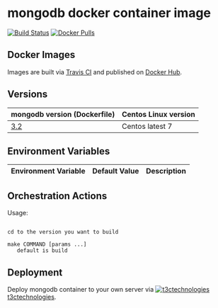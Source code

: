 # mongodb docker container image

[![Build Status](https://travis-ci.org/t3ctechnologies/mongodb.svg?branch=master)](https://travis-ci.org/t3ctechnologies/mongodb)
[![Docker Pulls](https://img.shields.io/docker/pulls/t3ctechnologies/mongodb.svg)](https://hub.docker.com/r/t3ctechnologies/mongodb)

## Docker Images

Images are built via [Travis CI](https://travis-ci.org/t3ctechnologies/mongodb) and published on [Docker Hub](https://hub.docker.com/r/t3ctechnologies/mongodb).

## Versions

| mongodb version (Dockerfile) | Centos Linux version |
| ---------------------------- | -------------------- |
| [3.2](https://github.com/t3ctechnologies/mongodb/tree/master/3.2/Dockerfile) | Centos latest 7 |

## Environment Variables

| Environment Variable | Default Value | Description |
| -------------------- | ------------- | ----------- |


## Orchestration Actions

Usage:
```

cd to the version you want to build

make COMMAND [params ...]
   default is build

```

## Deployment

Deploy mongodb container to your own server via [![t3ctechnologies](https://www.google.com/s2/favicons?domain=t3ctechnologies.com) t3ctechnologies](http://t3c.io).
